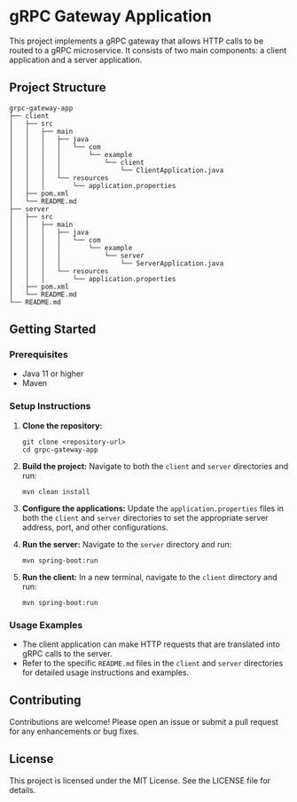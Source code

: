 # gRPC Gateway Application

This project implements a gRPC gateway that allows HTTP calls to be routed to a gRPC microservice. It consists of two main components: a client application and a server application.

## Project Structure

```
grpc-gateway-app
├── client
│   ├── src
│   │   ├── main
│   │   │   ├── java
│   │   │   │   └── com
│   │   │   │       └── example
│   │   │   │           └── client
│   │   │   │               └── ClientApplication.java
│   │   │   └── resources
│   │   │       └── application.properties
│   ├── pom.xml
│   └── README.md
├── server
│   ├── src
│   │   ├── main
│   │   │   ├── java
│   │   │   │   └── com
│   │   │   │       └── example
│   │   │   │           └── server
│   │   │   │               └── ServerApplication.java
│   │   │   └── resources
│   │   │       └── application.properties
│   ├── pom.xml
│   └── README.md
└── README.md
```

## Getting Started

### Prerequisites

- Java 11 or higher
- Maven

### Setup Instructions

1. **Clone the repository:**
   ```
   git clone <repository-url>
   cd grpc-gateway-app
   ```

2. **Build the project:**
   Navigate to both the `client` and `server` directories and run:
   ```
   mvn clean install
   ```

3. **Configure the applications:**
   Update the `application.properties` files in both the `client` and `server` directories to set the appropriate server address, port, and other configurations.

4. **Run the server:**
   Navigate to the `server` directory and run:
   ```
   mvn spring-boot:run
   ```

5. **Run the client:**
   In a new terminal, navigate to the `client` directory and run:
   ```
   mvn spring-boot:run
   ```

### Usage Examples

- The client application can make HTTP requests that are translated into gRPC calls to the server.
- Refer to the specific `README.md` files in the `client` and `server` directories for detailed usage instructions and examples.

## Contributing

Contributions are welcome! Please open an issue or submit a pull request for any enhancements or bug fixes.

## License

This project is licensed under the MIT License. See the LICENSE file for details.